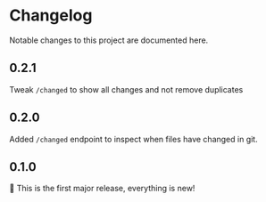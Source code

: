 # Changelog

Notable changes to this project are documented here.

## 0.2.1

Tweak `/changed` to show all changes and not remove duplicates

## 0.2.0

Added `/changed` endpoint to inspect when files have changed in git.

## 0.1.0

🎉 This is the first major release, everything is new!
